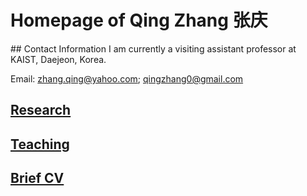 
# Homepage of Qing Zhang 张庆
<meta name="google-site-verification" content="0giyCWE_wh7Xdvrioq7HFSE4Dyhsdl4GVdRTq-tWQb0" />
## Contact Information
I am currently a visiting assistant professor at KAIST, Daejeon, Korea. 

Email: zhang.qing@yahoo.com; qingzhang0@gmail.com


## [Research](https://zhang1649.github.io/zhangqing/research.html)
## [Teaching](https://zhang1649.github.io/zhangqing/teaching.html)
## [Brief CV](https://zhang1649.github.io/zhangqing/CV.html)









